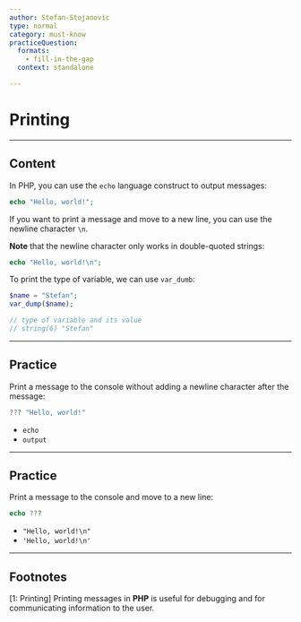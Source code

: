 ```yaml
---
author: Stefan-Stojanovic
type: normal
category: must-know
practiceQuestion:
  formats:
    - fill-in-the-gap
  context: standalone

---
```


# Printing

---

## Content

In PHP, you can use the `echo` language construct to output messages:
```php
echo "Hello, world!";
```

If you want to print a message and move to a new line, you can use the newline character `\n`. 

**Note** that the newline character only works in double-quoted strings:

```php
echo "Hello, world!\n";
```

To print the type of variable, we can use `var_dumb`:
```php
$name = "Stefan";
var_dump($name);

// type of variable and its value
// string(6) "Stefan"
```


---
## Practice

Print a message to the console without adding a newline character after the message:
```php
??? "Hello, world!"
```

- `echo`
- `output`

---
## Practice

Print a message to the console and move to a new line:
```php
echo ???
```

- `"Hello, world!\n"`
- `'Hello, world!\n'`

---
## Footnotes

[1: Printing]
Printing messages in **PHP** is useful for debugging and for communicating information to the user.
